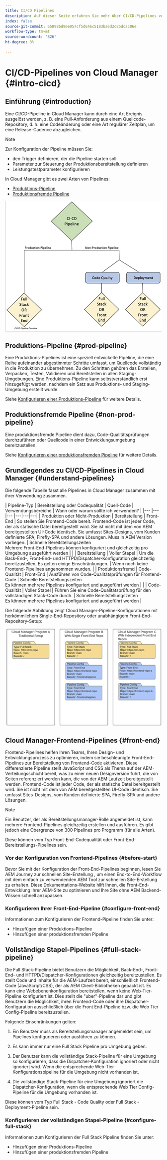 ```yaml
---
title: CI/CD Pipelines
description: Auf dieser Seite erfahren Sie mehr über CI/CD-Pipelines von Cloud Manager
index: false
source-git-commit: 65898bd90e057cf5d646c5183ba6d2c8bdcac06e
workflow-type: tm+mt
source-wordcount: '826'
ht-degree: 3%

---
```



# CI/CD-Pipelines von Cloud Manager {#intro-cicd}

## Einführung {#introduction}

Eine CI/CD-Pipeline in Cloud Manager kann durch eine Art Ereignis ausgelöst werden, z. B. eine Pull-Anforderung aus einem Quellcode-Repository, d. h. eine Codeänderung oder eine Art regulärer Zeitplan, um eine Release-Cadence abzugleichen.

>[!NOTE]
>Zur Konfiguration der Pipeline müssen Sie:
>* den Trigger definieren, der die Pipeline starten soll
>* Parameter zur Steuerung der Produktionsbereitstellung definieren
>* Leistungstestparameter konfigurieren


In Cloud Manager gibt es zwei Arten von Pipelines:

* [Produktions-Pipeline](#prod-pipeline)
* [Produktionsfremde Pipeline](#non-prod-pipeline)

![](/help/implementing/cloud-manager/assets/configure-pipeline/ci-cdpipeline-overview.png)

## Produktions-Pipeline {#prod-pipeline}

Eine Produktions-Pipelines ist eine speziell entwickelte Pipeline, die eine Reihe aufeinander abgestimmter Schritte umfasst, um Quellcode vollständig in die Produktion zu übernehmen. Zu den Schritten gehören das Erstellen, Verpacken, Testen, Validieren und Bereitstellen in allen Staging-Umgebungen. Eine Produktions-Pipeline kann selbstverständlich erst hinzugefügt werden, nachdem ein Satz aus Produktions- und Staging-Umgebung erstellt wurde.

Siehe [Konfigurieren einer Produktions-Pipeline](/help/implementing/cloud-manager/configuring-pipelines/configuring-production-pipelines.md) für weitere Details.


## Produktionsfremde Pipeline {#non-prod-pipeline}

Eine produktionsfremde Pipeline dient dazu, Code-Qualitätsprüfungen durchzuführen oder Quellcode in einer Entwicklungsumgebung bereitzustellen.

Siehe [Konfigurieren einer produktionsfremden Pipeline](/help/implementing/cloud-manager/configuring-pipelines/configuring-non-production-pipelines.md) für weitere Details.

## Grundlegendes zu CI/CD-Pipelines in Cloud Manager {#understand-pipelines}

Die folgende Tabelle fasst alle Pipelines in Cloud Manager zusammen mit ihrer Verwendung zusammen.

| Pipeline-Typ | Bereitstellung oder Codequalität | Quell-Code | Verwendungsbereiche | Wann oder warum sollte ich verwenden? |
|--- |--- |--- |---|---|---|
| Produktion oder Nicht-Produktion | Bereitstellung | Front-End | So stellen Sie Frontend-Code bereit. Frontend-Code ist jeder Code, der als statische Datei bereitgestellt wird. Sie ist nicht mit dem von AEM bereitgestellten UI-Code identisch. Sie umfasst Sites-Designs, vom Kunden definierte SPA, Firefly-SPA und andere Lösungen. Muss in AEM Version vorliegen. | Schnelle Bereitstellungszeiten<br> Mehrere Front-End-Pipelines können konfiguriert und gleichzeitig pro Umgebung ausgeführt werden |
|  | Bereitstellung | Voller Stapel | Um die Back-End-, Front-End- und HTTPD/Dispatcher-Konfiguration gleichzeitig bereitzustellen, Es gelten einige Einschränkungen. | Wenn noch keine Frontend-Pipelines angenommen wurden. |
| Produktionsfremd | Code-Qualität | Front-End | Ausführen von Code-Qualitätsprüfungen für Frontend-Code | Schnelle Bereitstellungszeiten<br> Es können mehrere Pipelines konfiguriert und ausgeführt werden |
|  | Code-Qualität | Voller Stapel | Führen Sie eine Code-Qualitätsprüfung für den vollständigen Stack-Code durch. | Schnelle Bereitstellungszeiten<br> Es können mehrere Pipelines konfiguriert und ausgeführt werden |

Die folgende Abbildung zeigt Cloud Manager-Pipeline-Konfigurationen mit herkömmlichem Single-End-Repository oder unabhängigem Front-End-Repository-Setup:

![](/help/implementing/cloud-manager/assets/configure-pipeline/pipeline-configurations.png)

## Cloud Manager-Frontend-Pipelines {#front-end}

Frontend-Pipelines helfen Ihren Teams, Ihren Design- und Entwicklungsprozess zu optimieren, indem sie beschleunigte Front-End-Pipelines zur Bereitstellung von Frontend-Code aktivieren. Diese differenzierte Pipeline stellt JavaScript und CSS als Thema auf der AEM-Verteilungsschicht bereit, was zu einer neuen Designversion führt, die von Seiten referenziert werden kann, die von der AEM Laufzeit bereitgestellt werden. Frontend-Code ist jeder Code, der als statische Datei bereitgestellt wird. Sie ist nicht mit dem von AEM bereitgestellten UI-Code identisch. Sie umfasst Sites-Designs, vom Kunden definierte SPA, Firefly-SPA und andere Lösungen.

>[!NOTE]
>Ein Benutzer, der als Bereitstellungsmanager-Rolle angemeldet ist, kann mehrere Frontend-Pipelines gleichzeitig erstellen und ausführen. Es gibt jedoch eine Obergrenze von 300 Pipelines pro Programm (für alle Arten).

Diese können vom Typ Front-End-Codequalität oder Front-End-Bereitstellungs-Pipelines sein.

### Vor der Konfiguration von Frontend-Pipelines {#before-start}

Bevor Sie mit der Konfiguration der Front-End-Pipelines beginnen, lesen Sie AEM Journey zur schnellen Site-Erstellung , um einen End-to-End-Workflow mit dem einfach zu verwendenden AEM Tool zur schnellen Site-Erstellung zu erhalten. Diese Dokumentations-Website hilft Ihnen, die Front-End-Entwicklung Ihrer AEM-Site zu optimieren und Ihre Site ohne AEM Backend-Wissen schnell anzupassen.

### Konfigurieren Ihrer Front-End-Pipeline {#configure-front-end}

Informationen zum Konfigurieren der Frontend-Pipeline finden Sie unter:

* Hinzufügen einer Produktions-Pipeline
* Hinzufügen einer produktionsfremden Pipeline

## Vollständige Stapel-Pipelines {#full-stack-pipeline}

Die Full Stack-Pipeline bietet Benutzern die Möglichkeit, Back-End-, Front-End- und HTTPD/Dispatcher-Konfigurationen gleichzeitig bereitzustellen.  Es stellt Code und Inhalte für die AEM-Laufzeit bereit, einschließlich Frontend-Code (JavaScript/CSS), der als AEM Client-Bibliotheken gepackt ist. Es kann eine Webebenenkonfiguration bereitstellen, wenn keine Web-Tier-Pipeline konfiguriert ist. Dies stellt die &quot;uber&quot;-Pipeline dar und gibt Benutzern die Möglichkeit, ihren Frontend-Code oder ihre Dispatcher-Konfiguration ausschließlich über die Front End-Pipeline bzw. die Web Tier Config-Pipeline bereitzustellen.

Folgende Einschränkungen gelten:

1. Ein Benutzer muss als Bereitstellungsmanager angemeldet sein, um Pipelines konfigurieren oder ausführen zu können.

1. Es kann immer nur eine Full Stack Pipeline pro Umgebung geben.

1. Der Benutzer kann die vollständige Stack-Pipeline für eine Umgebung so konfigurieren, dass die Dispatcher-Konfiguration ignoriert oder nicht ignoriert wird. Wenn die entsprechende Web-Tier-Konfigurationspipeline für die Umgebung nicht vorhanden ist.

1. Die vollständige Stack-Pipeline für eine Umgebung ignoriert die Dispatcher-Konfiguration, wenn die entsprechende Web Tier Config-Pipeline für die Umgebung vorhanden ist.

Diese können vom Typ Full Stack - Code Quality oder Full Stack - Deployment-Pipeline sein.

### Konfigurieren der vollständigen Stapel-Pipeline {#configure-full-stack}

Informationen zum Konfigurieren der Full Stack Pipeline finden Sie unter:

* Hinzufügen einer Produktions-Pipeline
* Hinzufügen einer produktionsfremden Pipeline